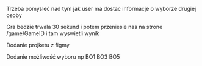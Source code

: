 Trzeba pomyśleć nad tym jak user ma dostac informacje o wyborze drugiej osoby

Gra bedzie trwala 30 sekund i potem przeniesie nas na strone /game/GameID i tam wyswietli wynik

Dodanie projketu z figmy

Dodanie możliwość wyboru np BO1 BO3 BO5
